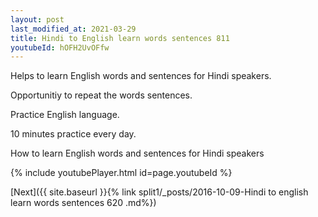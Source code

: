 ```yaml
---
layout: post
last_modified_at: 2021-03-29
title: Hindi to English learn words sentences 811 
youtubeId: hOFH2UvOFfw
---
```

 
 
Helps to learn English words and sentences for Hindi speakers.

Opportunitiy to repeat the words sentences. 

Practice English language. 
 
10 minutes practice every day. 
 
How to learn English words and sentences for Hindi speakers 
 
{% include youtubePlayer.html id=page.youtubeId %}
 
 
[Next]({{ site.baseurl }}{% link  split1/_posts/2016-10-09-Hindi to english learn words sentences 620 .md%})
 
